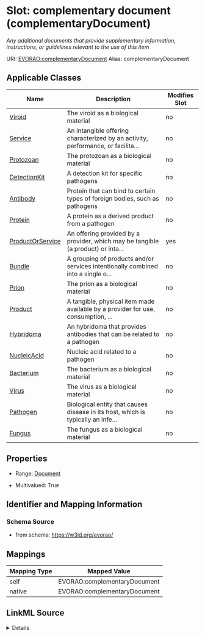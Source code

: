 

# Slot: complementary document (complementaryDocument) 


_Any additional documents that provide supplementary information, instructions, or guidelines relevant to the use of this item_





URI: [EVORAO:complementaryDocument](https://w3id.org/evorao/complementaryDocument)
Alias: complementaryDocument

<!-- no inheritance hierarchy -->





## Applicable Classes

| Name | Description | Modifies Slot |
| --- | --- | --- |
| [Viroid](Viroid.md) | The viroid as a biological material |  no  |
| [Service](Service.md) | An intangible offering characterized by an activity, performance, or facilita... |  no  |
| [Protozoan](Protozoan.md) | The protozoan as a biological material |  no  |
| [DetectionKit](DetectionKit.md) | A detection kit for specific pathogens |  no  |
| [Antibody](Antibody.md) | Protein that can bind to certain types of foreign bodies, such as pathogens |  no  |
| [Protein](Protein.md) | A protein as a derived product from a pathogen |  no  |
| [ProductOrService](ProductOrService.md) | An offering provided by a provider, which may be tangible (a product) or inta... |  yes  |
| [Bundle](Bundle.md) | A grouping of products and/or services intentionally combined into a single o... |  no  |
| [Prion](Prion.md) | The prion as a biological material |  no  |
| [Product](Product.md) | A tangible, physical item made available by a provider for use, consumption, ... |  no  |
| [Hybridoma](Hybridoma.md) | An hybridoma that provides antibodies that can be related to a pathogen |  no  |
| [NucleicAcid](NucleicAcid.md) | Nucleic acid related to a pathogen |  no  |
| [Bacterium](Bacterium.md) | The bacterium as a biological material |  no  |
| [Virus](Virus.md) | The virus as a biological material |  no  |
| [Pathogen](Pathogen.md) | Biological entity that causes disease in its host, which is typically an infe... |  no  |
| [Fungus](Fungus.md) | The fungus as a biological material |  no  |







## Properties

* Range: [Document](Document.md)

* Multivalued: True





## Identifier and Mapping Information







### Schema Source


* from schema: https://w3id.org/evorao/




## Mappings

| Mapping Type | Mapped Value |
| ---  | ---  |
| self | EVORAO:complementaryDocument |
| native | EVORAO:complementaryDocument |




## LinkML Source

<details>
```yaml
name: complementaryDocument
description: Any additional documents that provide supplementary information, instructions,
  or guidelines relevant to the use of this item
title: complementary document
from_schema: https://w3id.org/evorao/
rank: 1000
alias: complementaryDocument
domain_of:
- ProductOrService
range: Document
required: false
multivalued: true

```
</details>